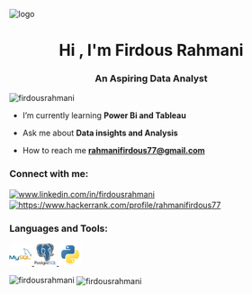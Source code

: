 ![logo](https://github.com/Firdousrahmani/firdous77/blob/main/Blue%20and%20White%20Gradient%20Profile%20Data%20Analyst%20LinkedIn%20Article%20Cover%20Image%20(1).png)

<h1 align="center">Hi , I'm Firdous Rahmani</h1>
<h3 align="center">An Aspiring Data Analyst</h3>

<p align="left"> <img src="https://komarev.com/ghpvc/?username=firdousrahmani&label=Profile%20views&color=0e75b6&style=flat" alt="firdousrahmani" /> </p>

- I’m currently learning **Power Bi and Tableau**

- Ask me about **Data insights and Analysis**

- How to reach me **rahmanifirdous77@gmail.com**

<h3 align="left">Connect with me:</h3>
<p align="left">
<a href="https://linkedin.com/in/www.linkedin.com/in/firdousrahmani" target="blank"><img align="center" src="https://raw.githubusercontent.com/rahuldkjain/github-profile-readme-generator/master/src/images/icons/Social/linked-in-alt.svg" alt="www.linkedin.com/in/firdousrahmani" height="30" width="40" /></a>
<a href="https://www.hackerrank.com/https://www.hackerrank.com/profile/rahmanifirdous77" target="blank"><img align="center" src="https://raw.githubusercontent.com/rahuldkjain/github-profile-readme-generator/master/src/images/icons/Social/hackerrank.svg" alt="https://www.hackerrank.com/profile/rahmanifirdous77" height="30" width="40" /></a>
</p>

<h3 align="left">Languages and Tools:</h3>
<p align="left"> <a href="https://www.mysql.com/" target="_blank" rel="noreferrer"> <img src="https://raw.githubusercontent.com/devicons/devicon/master/icons/mysql/mysql-original-wordmark.svg" alt="mysql" width="40" height="40"/> </a> <a href="https://www.postgresql.org" target="_blank" rel="noreferrer"> <img src="https://raw.githubusercontent.com/devicons/devicon/master/icons/postgresql/postgresql-original-wordmark.svg" alt="postgresql" width="40" height="40"/> </a> <a href="https://www.python.org" target="_blank" rel="noreferrer"> <img src="https://raw.githubusercontent.com/devicons/devicon/master/icons/python/python-original.svg" alt="python" width="40" height="40"/> </a> </p>

<p><img align="left" src="https://github-readme-stats.vercel.app/api/top-langs?username=firdousrahmani&show_icons=true&locale=en&layout=compact" alt="firdousrahmani" /></p>

<p>&nbsp;<img align="center" src="https://github-readme-stats.vercel.app/api?username=firdousrahmani&show_icons=true&locale=en" alt="firdousrahmani" /></p>
